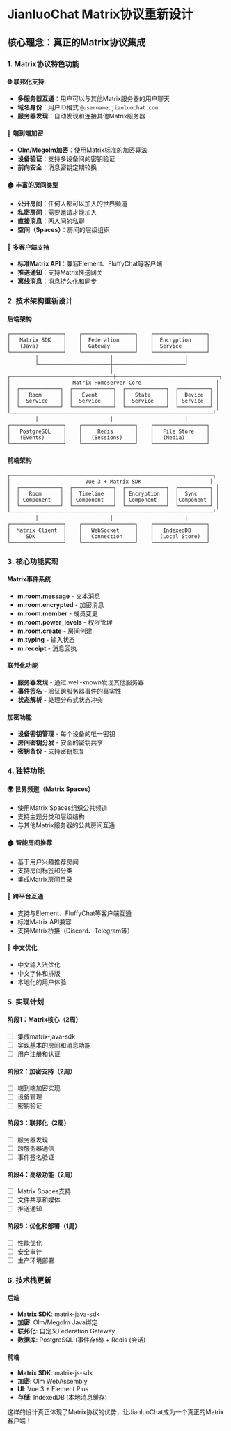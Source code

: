 # JianluoChat Matrix协议重新设计

## 核心理念：真正的Matrix协议集成

### 1. Matrix协议特色功能

#### 🌐 联邦化支持
- **多服务器互通**：用户可以与其他Matrix服务器的用户聊天
- **域名身份**：用户ID格式 `@username:jianluochat.com`
- **服务器发现**：自动发现和连接其他Matrix服务器

#### 🔐 端到端加密
- **Olm/Megolm加密**：使用Matrix标准的加密算法
- **设备验证**：支持多设备间的密钥验证
- **前向安全**：消息密钥定期轮换

#### 🏠 丰富的房间类型
- **公开房间**：任何人都可以加入的世界频道
- **私密房间**：需要邀请才能加入
- **直接消息**：两人间的私聊
- **空间（Spaces）**：房间的层级组织

#### 📱 多客户端支持
- **标准Matrix API**：兼容Element、FluffyChat等客户端
- **推送通知**：支持Matrix推送网关
- **离线消息**：消息持久化和同步

### 2. 技术架构重新设计

#### 后端架构
```
┌─────────────────┐    ┌─────────────────┐    ┌─────────────────┐
│   Matrix SDK    │    │  Federation     │    │  Encryption     │
│   (Java)        │    │  Gateway        │    │  Service        │
└─────────────────┘    └─────────────────┘    └─────────────────┘
         │                       │                       │
         └───────────────────────┼───────────────────────┘
                                 │
┌─────────────────────────────────┼─────────────────────────────────┐
│                    Matrix Homeserver Core                        │
│  ┌─────────────┐  ┌─────────────┐  ┌─────────────┐  ┌──────────┐ │
│  │   Room      │  │   Event     │  │   State     │  │  Device  │ │
│  │  Service    │  │  Service    │  │  Service    │  │ Service  │ │
│  └─────────────┘  └─────────────┘  └─────────────┘  └──────────┘ │
└─────────────────────────────────────────────────────────────────┘
         │                       │                       │
┌─────────────────┐    ┌─────────────────┐    ┌─────────────────┐
│   PostgreSQL    │    │     Redis       │    │   File Store    │
│   (Events)      │    │   (Sessions)    │    │   (Media)       │
└─────────────────┘    └─────────────────┘    └─────────────────┘
```

#### 前端架构
```
┌─────────────────────────────────────────────────────────────────┐
│                        Vue 3 + Matrix SDK                      │
│  ┌─────────────┐  ┌─────────────┐  ┌─────────────┐  ┌──────────┐ │
│  │   Room      │  │  Timeline   │  │ Encryption  │  │  Sync    │ │
│  │ Component   │  │ Component   │  │ Component   │  │Component │ │
│  └─────────────┘  └─────────────┘  └─────────────┘  └──────────┘ │
└─────────────────────────────────────────────────────────────────┘
         │                       │                       │
┌─────────────────┐    ┌─────────────────┐    ┌─────────────────┐
│  Matrix Client  │    │   WebSocket     │    │   IndexedDB     │
│     SDK         │    │   Connection    │    │  (Local Store)  │
└─────────────────┘    └─────────────────┘    └─────────────────┘
```

### 3. 核心功能实现

#### Matrix事件系统
- **m.room.message** - 文本消息
- **m.room.encrypted** - 加密消息
- **m.room.member** - 成员变更
- **m.room.power_levels** - 权限管理
- **m.room.create** - 房间创建
- **m.typing** - 输入状态
- **m.receipt** - 消息回执

#### 联邦化功能
- **服务器发现** - 通过.well-known发现其他服务器
- **事件签名** - 验证跨服务器事件的真实性
- **状态解析** - 处理分布式状态冲突

#### 加密功能
- **设备密钥管理** - 每个设备的唯一密钥
- **房间密钥分发** - 安全的密钥共享
- **密钥备份** - 支持密钥恢复

### 4. 独特功能

#### 🌍 世界频道（Matrix Spaces）
- 使用Matrix Spaces组织公共频道
- 支持主题分类和层级结构
- 与其他Matrix服务器的公共房间互通

#### 🏠 智能房间推荐
- 基于用户兴趣推荐房间
- 支持房间标签和分类
- 集成Matrix房间目录

#### 🔗 跨平台互通
- 支持与Element、FluffyChat等客户端互通
- 标准Matrix API兼容
- 支持Matrix桥接（Discord、Telegram等）

#### 🎨 中文优化
- 中文输入法优化
- 中文字体和排版
- 本地化的用户体验

### 5. 实现计划

#### 阶段1：Matrix核心（2周）
- [ ] 集成matrix-java-sdk
- [ ] 实现基本的房间和消息功能
- [ ] 用户注册和认证

#### 阶段2：加密支持（2周）  
- [ ] 端到端加密实现
- [ ] 设备管理
- [ ] 密钥验证

#### 阶段3：联邦化（2周）
- [ ] 服务器发现
- [ ] 跨服务器通信
- [ ] 事件签名验证

#### 阶段4：高级功能（2周）
- [ ] Matrix Spaces支持
- [ ] 文件共享和媒体
- [ ] 推送通知

#### 阶段5：优化和部署（1周）
- [ ] 性能优化
- [ ] 安全审计
- [ ] 生产环境部署

### 6. 技术栈更新

#### 后端
- **Matrix SDK**: matrix-java-sdk
- **加密**: Olm/Megolm Java绑定
- **联邦化**: 自定义Federation Gateway
- **数据库**: PostgreSQL (事件存储) + Redis (会话)

#### 前端
- **Matrix SDK**: matrix-js-sdk
- **加密**: Olm WebAssembly
- **UI**: Vue 3 + Element Plus
- **存储**: IndexedDB (本地消息缓存)

这样的设计真正体现了Matrix协议的优势，让JianluoChat成为一个真正的Matrix客户端！
